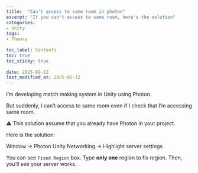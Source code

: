 ```yaml
---
title:  "Can’t access to same room in photon"
excerpt: "If you can't access to same room, here's the solution"
categories: 
- Unity
tags:
- Theory
 
toc_label: Contents
toc: true
toc_sticky: true
 
date: 2025-02-12
last_modified_at: 2025-02-12
---
```


I’m developing match making system in Unity using Photon.

But suddenly, I can’t access to same room even if I check that I’m accessing same room.

⚠️ This solution assume that you already have Photon in your project. 

Here is the solution:

Window → Photon Unity Networking → Highlight server settings

You can see `Fixed Region` box. Type **only one** region to fix region. Then, you’ll see your server works.